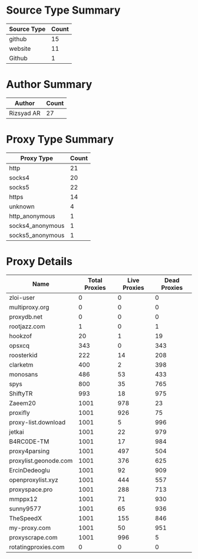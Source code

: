 # Source Type Summary

| Source Type | Count |
|-------------|-------|
| github | 15 |
| website | 11 |
| Github | 1 |


# Author Summary

| Author | Count |
|--------|-------|
| Rizsyad AR | 27 |


# Proxy Type Summary

| Proxy Type | Count |
|------------|-------|
| http | 21 |
| socks4 | 20 |
| socks5 | 22 |
| https | 14 |
| unknown | 4 |
| http_anonymous | 1 |
| socks4_anonymous | 1 |
| socks5_anonymous | 1 |


# Proxy Details

| Name | Total Proxies | Live Proxies | Dead Proxies |
|------|---------------|--------------|---------------|
| zloi-user | 0 | 0 | 0 |
| multiproxy.org | 0 | 0 | 0 |
| proxydb.net | 0 | 0 | 0 |
| rootjazz.com | 1 | 0 | 1 |
| hookzof | 20 | 1 | 19 |
| opsxcq | 343 | 0 | 343 |
| roosterkid | 222 | 14 | 208 |
| clarketm | 400 | 2 | 398 |
| monosans | 486 | 53 | 433 |
| spys | 800 | 35 | 765 |
| ShiftyTR | 993 | 18 | 975 |
| Zaeem20 | 1001 | 978 | 23 |
| proxifly | 1001 | 926 | 75 |
| proxy-list.download | 1001 | 5 | 996 |
| jetkai | 1001 | 22 | 979 |
| B4RC0DE-TM | 1001 | 17 | 984 |
| proxy4parsing | 1001 | 497 | 504 |
| proxylist.geonode.com | 1001 | 376 | 625 |
| ErcinDedeoglu | 1001 | 92 | 909 |
| openproxylist.xyz | 1001 | 444 | 557 |
| proxyspace.pro | 1001 | 288 | 713 |
| mmppx12 | 1001 | 71 | 930 |
| sunny9577 | 1001 | 65 | 936 |
| TheSpeedX | 1001 | 155 | 846 |
| my-proxy.com | 1001 | 50 | 951 |
| proxyscrape.com | 1001 | 996 | 5 |
| rotatingproxies.com | 0 | 0 | 0 |
